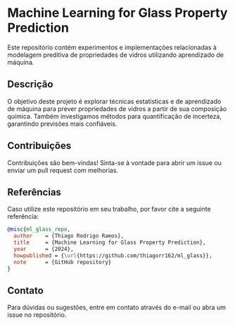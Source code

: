 # Machine Learning for Glass Property Prediction

Este repositório contém experimentos e implementações relacionadas à modelagem preditiva de propriedades de vidros utilizando aprendizado de máquina.

## Descrição

O objetivo deste projeto é explorar técnicas estatísticas e de aprendizado de máquina para prever propriedades de vidros a partir de sua composição química. Também investigamos métodos para quantificação de incerteza, garantindo previsões mais confiáveis.

## Contribuições
Contribuições são bem-vindas! Sinta-se à vontade para abrir um issue ou enviar um pull request com melhorias.

## Referências
Caso utilize este repositório em seu trabalho, por favor cite a seguinte referência:
```bibtex
@misc{ml_glass_repo,
  author    = {Thiago Rodrigo Ramos},
  title     = {Machine Learning for Glass Property Prediction},
  year      = {2024},
  howpublished = {\url{https://github.com/thiagorr162/ml_glass}},
  note      = {GitHub repository}
}
```

## Contato
Para dúvidas ou sugestões, entre em contato através do e-mail ou abra um issue no repositório.
